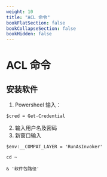 ```yaml
---
weight: 10
title: "ACL 命令"
bookFlatSection: false
bookCollapseSection: false
bookHidden: false
---
```


# ACL 命令

## 安装软件

1. Powersheel 输入：

```shell
$cred = Get-Credential
```

2. 输入用户名及密码
3. 新窗口输入

```shell
$env:__COMPAT_LAYER = 'RunAsInvoker'
```
```
cd ~
```
```
& '软件包路径'
```

